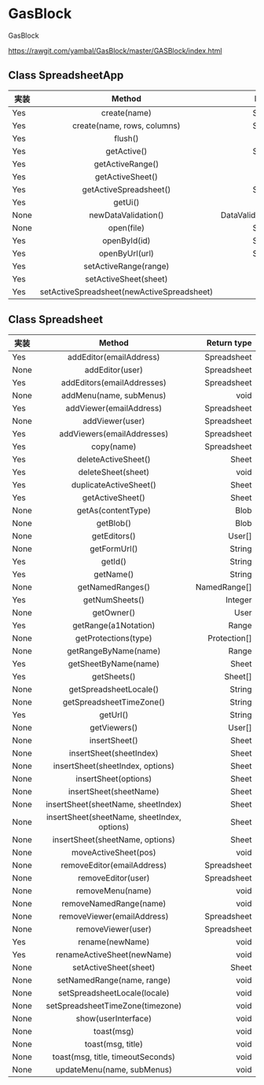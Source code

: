 # GasBlock
GasBlock

https://rawgit.com/yambal/GasBlock/master/GASBlock/index.html

## Class SpreadsheetApp
| 実装 |	Method							|	Return type		|
| --- |:---:| ---:|
|Yes|	create(name)						|	Spreadsheet		|
|Yes|	create(name, rows, columns)				|	Spreadsheet		|
|Yes|	flush()							|	void			|
|Yes|	getActive()						|	Spreadsheet		|
|Yes|	getActiveRange()					|	Range			|
|Yes|	getActiveSheet()					|	Sheet			|
|Yes|	getActiveSpreadsheet()					|	Spreadsheet		|
|Yes|	getUi()							|	Ui			|
|None|	newDataValidation()					|	DataValidationBuilder	|
|None|	open(file)						|	Spreadsheet		|
|Yes|	openById(id)						|	Spreadsheet		|
|Yes|	openByUrl(url)						|	Spreadsheet		|
|Yes|	setActiveRange(range)					|	Range			|
|Yes|	setActiveSheet(sheet)					|	Sheet			|
|Yes|	setActiveSpreadsheet(newActiveSpreadsheet)		|	void			|

## Class Spreadsheet
| 実装 |	Method									|	Return type		|
| --- |:---:| ---:|
|Yes		|	addEditor(emailAddress)				|	Spreadsheet		|
|None		|	addEditor(user)						|	Spreadsheet		|
|Yes		|	addEditors(emailAddresses)				|	Spreadsheet		|
|None		|	addMenu(name, subMenus)				|	void			|
|Yes		|	addViewer(emailAddress)				|	Spreadsheet		|
|None		|	addViewer(user)					|	Spreadsheet		|
|Yes		|	addViewers(emailAddresses)				|	Spreadsheet		|
|Yes		|	copy(name)						|	Spreadsheet		|
|Yes		|	deleteActiveSheet()					|	Sheet			|
|Yes		|	deleteSheet(sheet)					|	void			|
|Yes		|	duplicateActiveSheet()					|	Sheet			|
|Yes		|	getActiveSheet()					|	Sheet			|
|None		|	getAs(contentType)					|	Blob			|
|None		|	getBlob()						|	Blob			|
|None		|	getEditors()						|	User[]			|
|None		|	getFormUrl()						|	String			|
|Yes		|	getId()							|	String			|
|Yes		|	getName()						|	String			|
|None		|	getNamedRanges()					|	NamedRange[]		|
|Yes		|	getNumSheets()					|	Integer			|
|None		|	getOwner()						|	User			|
|Yes		|	getRange(a1Notation)					|	Range			|
|None		|	getProtections(type)					|	Protection[]		|
|None		|	getRangeByName(name)				|	Range			|
|Yes		|	getSheetByName(name)				|	Sheet			|
|Yes		|	getSheets()						|	Sheet[]			|
|None		|	getSpreadsheetLocale()				|	String			|
|None		|	getSpreadsheetTimeZone()				|	String			|
|Yes		|	getUrl()							|	String			|
|None		|	getViewers()						|	User[]			|
|None		|	insertSheet()						|	Sheet			|
|None		|	insertSheet(sheetIndex)					|	Sheet			|
|None		|	insertSheet(sheetIndex, options)			|	Sheet			|
|None		|	insertSheet(options)					|	Sheet			|
|None		|	insertSheet(sheetName)				|	Sheet			|
|None		|	insertSheet(sheetName, sheetIndex)			|	Sheet			|
|None		|	insertSheet(sheetName, sheetIndex, options)		|	Sheet			|
|None		|	insertSheet(sheetName, options)			|	Sheet			|
|None		|	moveActiveSheet(pos)					|	void			|
|None		|	removeEditor(emailAddress)				|	Spreadsheet		|
|None		|	removeEditor(user)					|	Spreadsheet		|
|None		|	removeMenu(name)					|	void			|
|None		|	removeNamedRange(name)				|	void			|
|None		|	removeViewer(emailAddress)				|	Spreadsheet		|
|None		|	removeViewer(user)					|	Spreadsheet		|
|Yes		|	rename(newName)					|	void			|
|Yes		|	renameActiveSheet(newName)				|	void			|
|None		|	setActiveSheet(sheet)					|	Sheet			|
|None		|	setNamedRange(name, range)				|	void			|
|None		|	setSpreadsheetLocale(locale)				|	void			|
|None		|	setSpreadsheetTimeZone(timezone)			|	void			|
|None		|	show(userInterface)					|	void			|
|None		|	toast(msg)						|	void			|
|None		|	toast(msg, title)						|	void			|
|None		|	toast(msg, title, timeoutSeconds)			|	void			|
|None		|	updateMenu(name, subMenus)				|	void			|